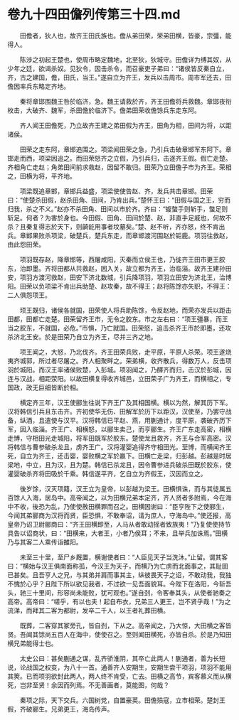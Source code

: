 # 卷九十四田儋列传第三十四.md

　　田儋者，狄人也，故齐王田氏族也。儋从弟田荣，荣弟田横，皆豪，宗彊，能得人。

　　陈涉之初起王楚也，使周市略定魏地，北至狄，狄城守。田儋详为缚其奴，从少年之廷，欲谒杀奴。见狄令，因击杀令，而召豪吏子弟曰：“诸侯皆反秦自立，齐，古之建国，儋，田氏，当王。”遂自立为齐王，发兵以击周市。周市军还去，田儋因率兵东略定齐地。

　　秦将章邯围魏王咎於临济，急。魏王请救於齐，齐王田儋将兵救魏。章邯夜衔枚击，大破齐、魏军，杀田儋於临济下。儋弟田荣收儋馀兵东走东阿。

　　齐人闻王田儋死，乃立故齐王建之弟田假为齐王，田角为相，田间为将，以距诸侯。

　　田荣之走东阿，章邯追围之。项梁闻田荣之急，乃引兵击破章邯军东阿下。章邯走而西，项梁因追之。而田荣怒齐之立假，乃引兵归，击逐齐王假。假亡走楚。齐相角亡走赵；角弟田间前求救赵，因留不敢归。田荣乃立田儋子市为齐王。荣相之，田横为将，平齐地。

　　项梁既追章邯，章邯兵益盛，项梁使使告赵、齐，发兵共击章邯。田荣曰：“使楚杀田假，赵杀田角、田间，乃肯出兵。”楚怀王曰：“田假与国之王，穷而归我，杀之不义。”赵亦不杀田角、田间以市於齐。齐曰：“蝮螫手则斩手，螫足则斩足。何者？为害於身也。今田假、田角、田间於楚、赵，非直手足戚也，何故不杀？且秦复得志於天下，则齮龁用事者坟墓矣。”楚、赵不听，齐亦怒，终不肯出兵。章邯果败杀项梁，破楚兵，楚兵东走，而章邯渡河围赵於钜鹿。项羽往救赵，由此怨田荣。

　　项羽既存赵，降章邯等，西屠咸阳，灭秦而立侯王也，乃徙齐王田市更王胶东，治即墨。齐将田都从共救赵，因入关，故立都为齐王，治临淄。故齐王建孙田安，项羽方渡河救赵，田安下济北数城，引兵降项羽，项羽立田安为济北王，治博阳。田荣以负项梁不肯出兵助楚、赵攻秦，故不得王；赵将陈馀亦失职，不得王：二人俱怨项王。

　　顼王既归，诸侯各就国，田荣使人将兵助陈馀，令反赵地，而荣亦发兵以距击田都，田都亡走楚。田荣留齐王市，无令之胶东。市之左右曰：“项王彊暴，而王当之胶东，不就国，必危。”市惧，乃亡就国。田荣怒，追击杀齐王市於即墨，还攻杀济北王安。於是田荣乃自立为齐王，尽并三齐之地。

　　项王闻之，大怒，乃北伐齐。齐王田荣兵败，走平原，平原人杀荣。项王遂烧夷齐城郭，所过者尽屠之。齐人相聚畔之。荣弟横，收齐散兵，得数万人，反击项羽於城阳。而汉王率诸侯败楚，入彭城。项羽闻之，乃醳齐而归，击汉於彭城，因连与汉战，相距荥阳。以故田横复得收齐城邑，立田荣子广为齐王，而横相之，专国政，政无巨细皆断於相。

　　横定齐三年，汉王使郦生往说下齐王广及其相国横。横以为然，解其历下军。汉将韩信引兵且东击齐。齐初使华无伤、田解军於历下以距汉，汉使至，乃罢守战备，纵酒，且遣使与汉平。汉将韩信已平赵、燕，用蒯通计，度平原，袭破齐历下军，因入临淄。齐王广、相横怒，以郦生卖己，而亨郦生。齐王广东走高密，相横走博，守相田光走城阳，将军田既军於胶东。楚使龙且救齐，齐王与合军高密。汉将韩信与曹参破杀龙且，虏齐王广。汉将灌婴追得齐守相田光。至博，而横闻齐王死，自立为齐王，还击婴，婴败横之军於嬴下。田横亡走梁，归彭越。彭越是时居梁地，中立，且为汉，且为楚。韩信已杀龙且，因令曹参进兵破杀田既於胶东，使灌婴破杀齐将田吸於千乘。韩信遂平齐，乞自立为齐假王，汉因而立之。

　　後岁馀，汉灭项籍，汉王立为皇帝，以彭越为梁王。田横惧诛，而与其徒属五百馀人入海，居岛中。高帝闻之，以为田横兄弟本定齐，齐人贤者多附焉，今在海中不收，後恐为乱，乃使使赦田横罪而召之。田横因谢曰：“臣亨陛下之使郦生，今闻其弟郦商为汉将而贤，臣恐惧，不敢奉诏，请为庶人，守海岛中。”使还报，高皇帝乃诏卫尉郦商曰：“齐王田横即至，人马从者敢动摇者致族夷！”乃复使使持节具告以诏商状，曰：“田横来，大者王，小者乃侯耳；不来，且举兵加诛焉。”田横乃与其客二人乘传诣雒阳。

　　未至三十里，至尸乡厩置，横谢使者曰：“人臣见天子当洗沐。”止留。谓其客曰：“横始与汉王俱南面称孤，今汉王为天子，而横乃为亡虏而北面事之，其耻固已甚矣。且吾亨人之兄，与其弟并肩而事其主，纵彼畏天子之诏，不敢动我，我独不愧於心乎？且陛下所以欲见我者，不过欲一见吾面貌耳。今陛下在洛阳，今斩吾头，驰三十里间，形容尚未能败，犹可观也。”遂自刭，令客奉其头，从使者驰奏之高帝。高帝曰：“嗟乎，有以也夫！起自布衣，兄弟三人更王，岂不贤乎哉！”为之流涕，而拜其二客为都尉，发卒二千人，以王者礼葬田横。

　　既葬，二客穿其冢旁孔，皆自刭，下从之。高帝闻之，乃大惊，大田横之客皆贤。吾闻其馀尚五百人在海中，使使召之。至则闻田横死，亦皆自杀。於是乃知田横兄弟能得士也。

　　太史公曰：甚矣蒯通之谋，乱齐骄淮阴，其卒亡此两人！蒯通者，善为长短说，论战国之权变，为八十一首。通善齐人安期生，安期生尝干项羽，项羽不能用其筴。已而项羽欲封此两人，两人终不肯受，亡去。田横之高节，宾客慕义而从横死，岂非至贤！余因而列焉。不无善画者，莫能图，何哉？

　　秦项之际，天下交兵。六国树党，自置豪英。田儋殒寇，立市相荣。楚封王假，齐破郦生。兄弟更王，海岛传声。